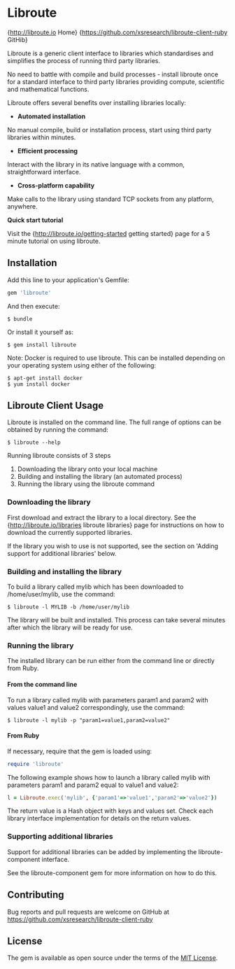 # Libroute
{http://libroute.io Home}
{https://github.com/xsresearch/libroute-client-ruby GitHib}

Libroute is a generic client interface to libraries which standardises and simplifies the process of running third party libraries.

No need to battle with compile and build processes - install libroute once for a standard interface to third party libraries providing compute, scientific and mathematical functions.

Libroute offers several benefits over installing libraries locally:

* **Automated installation**

No manual compile, build or installation process, start using third party libraries within minutes.

* **Efficient processing**

Interact with the library in its native language with a common, straightforward interface.

* **Cross-platform capability**

Make calls to the library using standard TCP sockets from any platform, anywhere.

**Quick start tutorial**

Visit the {http://libroute.io/getting-started getting started} page for a 5 minute tutorial on using libroute.

## Installation

Add this line to your application's Gemfile:

```ruby
gem 'libroute'
```

And then execute:

    $ bundle

Or install it yourself as:

    $ gem install libroute

Note: Docker is required to use libroute. This can be installed depending on your operating system using either of the following:

    $ apt-get install docker
    $ yum install docker

## Libroute Client Usage

Libroute is installed on the command line. The full range of options can be obtained by running the command:

    $ libroute --help

Running libroute consists of 3 steps

1. Downloading the library onto your local machine
2. Building and installing the library (an automated process)
3. Running the library using the libroute command

### Downloading the library

First download and extract the library to a local directory. See the {http://libroute.io/libraries libroute libraries} page for instructions on how to download the currently supported libraries.

If the library you wish to use is not supported, see the section on 'Adding support for additional libraries' below.

### Building and installing the library

To build a library called mylib which has been downloaded to /home/user/mylib, use the command:

    $ libroute -l MYLIB -b /home/user/mylib

The library will be built and installed. This process can take several minutes after which the library will be ready for use.

### Running the library

The installed library can be run either from the command line or directly from Ruby.

#### From the command line

To run a library called mylib with parameters param1 and param2 with values value1 and value2 correspondingly, use the command:

    $ libroute -l mylib -p "param1=value1,param2=value2"

#### From Ruby

If necessary, require that the gem is loaded using:

```ruby
require 'libroute'
```

The following example shows how to launch a library called mylib with parameters param1 and param2 equal to value1 and value2:

```ruby
l = Libroute.exec('mylib', {'param1'=>'value1','param2'=>'value2'})
```

The return value is a Hash object with keys and values set. Check each library interface implementation for details on the return values.


### Supporting additional libraries

Support for additional libraries can be added by implementing the libroute-component interface.

See the libroute-component gem for more information on how to do this.

## Contributing

Bug reports and pull requests are welcome on GitHub at https://github.com/xsresearch/libroute-client-ruby

## License

The gem is available as open source under the terms of the [MIT License](http://opensource.org/licenses/MIT).

